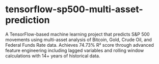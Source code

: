 # tensorflow-sp500-multi-asset-prediction
A TensorFlow-based machine learning project that predicts S&amp;P 500 movements using multi-asset analysis of Bitcoin, Gold, Crude Oil, and Federal Funds Rate data. Achieves 74.73% R² score through advanced feature engineering including lagged variables and rolling window calculations with 14+ years of historical data.
